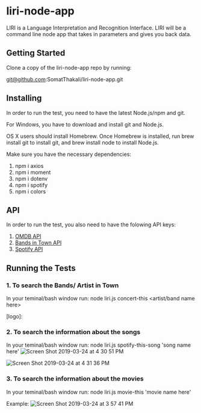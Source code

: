 # liri-node-app

LIRI is a Language Interpretation and Recognition Interface. LIRI will be a command line node app that takes in parameters and gives you back data.

## Getting Started

Clone a copy of the liri-node-app repo by running:

git@github.com:SomatThakali/liri-node-app.git

## Installing

In order to run the test, you need to have the latest Node.js/npm and git.

For Windows, you have to download and install git and Node.js.

OS X users should install Homebrew. Once Homebrew is installed, run brew install git to install git, and brew install node to install Node.js.

Make sure you have the necessary dependencies:

1. npm i axios
2. npm i moment
3. npm i dotenv
4. npm i spotify
5. npm i colors

## API

In order to run the test, you also need to have the folowing API keys:

1. [OMDB API](http://www.omdbapi.com/)
2. [Bands in Town API](http://www.artists.bandsintown.com/bandsintown-api)
3. [Spotify API](https://developer.spotify.com/documentation/web-api/)

## Running the Tests

### 1. To search the Bands/ Artist in Town

In your teminal/bash window run: node liri.js concert-this <artist/band name here>

[logo]:

### 2. To search the information about the songs

In your teminal/bash window run: node liri.js spotify-this-song 'song name here'
![Screen Shot 2019-03-24 at 4 30 51 PM](https://user-images.githubusercontent.com/36021076/54885430-5a40ed00-4e52-11e9-96e1-73b502eaf282.png)

![Screen Shot 2019-03-24 at 4 31 36 PM](https://user-images.githubusercontent.com/36021076/54885438-69c03600-4e52-11e9-98a9-2cdc75634bb4.png)

### 3. To search the information about the movies

In your teminal/bash window run: node liri.js movie-this 'movie name here'

Example:
![Screen Shot 2019-03-24 at 3 57 41 PM](https://user-images.githubusercontent.com/36021076/54885323-48127f00-4e51-11e9-8083-42deaacf784b.png)
